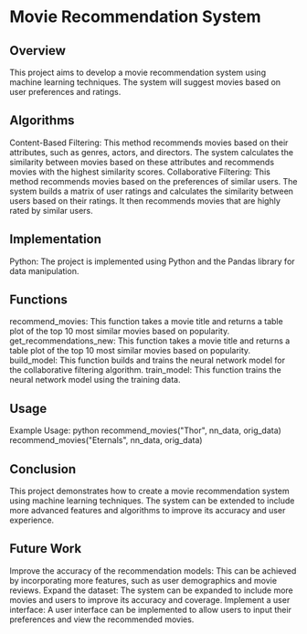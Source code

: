 # Movie Recommendation System

## Overview
This project aims to develop a movie recommendation system using machine learning techniques. The system will suggest movies based on user preferences and ratings.

## Algorithms
Content-Based Filtering: This method recommends movies based on their attributes, such as genres, actors, and directors. The system calculates the similarity between movies based on these attributes and recommends movies with the highest similarity scores.
Collaborative Filtering: This method recommends movies based on the preferences of similar users. The system builds a matrix of user ratings and calculates the similarity between users based on their ratings. It then recommends movies that are highly rated by similar users.

## Implementation
Python: The project is implemented using Python and the Pandas library for data manipulation.

## Functions
recommend_movies: This function takes a movie title and returns a table plot of the top 10 most similar movies based on popularity.
get_recommendations_new: This function takes a movie title and returns a table plot of the top 10 most similar movies based on popularity.
build_model: This function builds and trains the neural network model for the collaborative filtering algorithm.
train_model: This function trains the neural network model using the training data.

## Usage
Example Usage:
python
recommend_movies("Thor", nn_data, orig_data)
recommend_movies("Eternals", nn_data, orig_data)

## Conclusion
This project demonstrates how to create a movie recommendation system using machine learning techniques. The system can be extended to include more advanced features and algorithms to improve its accuracy and user experience.

## Future Work
Improve the accuracy of the recommendation models: This can be achieved by incorporating more features, such as user demographics and movie reviews.
Expand the dataset: The system can be expanded to include more movies and users to improve its accuracy and coverage.
Implement a user interface: A user interface can be implemented to allow users to input their preferences and view the recommended movies.
